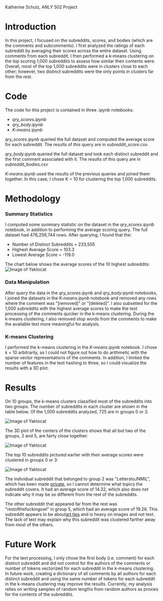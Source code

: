 Katherine Schulz, ANLY 502 Project

# Introduction
In this project, I focused on the subreddits, scores, and bodies (which are the comments and subcomments). I first analyzed the ratings of each subreddit by averaging their scores across the entire dataset. Using comments from each subreddit, I then performed a k-means clustering on the top scoring 1,000 subreddits to assess how similar their contents were. Overall, most of the top 1,000 subreddits were in clusters close to each other; however, two distinct subreddits were the only points in clusters far from the rest. 


# Code
The code for this project is contained in three .ipynb notebooks:
* *qry_scores.ipynb*
* *qry_body.ipynb*
* *K-means.ipynb*

*qry_scores.ipynb* queried the full dataset and computed the average score for each subreddit. The results of this query are in *subreddit_score.csv*.

*qry_body.ipynb* queried the full dataset and took each distinct subreddit and the first comment associated with it. The results of this query are in *subreddit_bodies.csv*

*K-means.ipynb* used the results of the previous queries and joined them together. In this case, I chose K = 10 for clustering the top 1,000 subreddits. 

# Methodology

### Summary Statistics
I computed some summary statistic on the dataset in the *qry_scores.ipynb* notebook, in addition to performing the average scoring query. The full dataset had 476,259,744 rows. After querying, I found that the:

* Number of Distinct Subreddits = 233,505
* Highest Average Score = 103.3
* Lowest Average Score = -119.0

The chart below shows the average scores of the 10 highest subreddits:
![Image of Yaktocat](https://github.com/gu-anly502/spring2019-miniproject-kateschulz/blob/master/Top%2010%20Scores.png)


### Data Manipulation
After query the data in the *qry_scores.ipynb* and *qry_body.ipynb* notebooks, I joined the datasets in the *K-means.ipynb* notebook and removed any rows where the comment was "[removed]" or "[deleted]". I also subsetted for the 1,000 subreddits with the highest average scores to make the text processing of the comments quicker in the k-means clustering. During the k-means clustering, I also removed stop words from the comments to make the available text more meaningful for analysis. 

### K-means Clustering
I performed the k-means clustering in the *K-means.ipynb* notebook. I chose k = 10 arbitrarily, as I could not figure out how to do arithmetic with the sparse vector representations of the comments. In addition, I limited the number of features in the text hashing to three, so I could visualize the results with a 3D plot. 

# Results
On 10 groups, the k-means clusters classified most of the subreddits into two groups. The number of subreddits in each cluster are shown in the table below. Of the 1,000 subreddits analyzed, 725 are in groups 0 or 3.

 ![Image of Yaktocat](https://github.com/gu-anly502/spring2019-miniproject-kateschulz/blob/master/results.png)
 
 The 3D plot of the centers of the clusters shows that all but two of the groups, 2 and 5, are fairly close together:
 
  ![Image of Yaktocat](https://github.com/gu-anly502/spring2019-miniproject-kateschulz/blob/master/3D%20plot.png)

The top 10 subreddits pictured earlier with their average scores were clustered in groups 0 or 3: 

 ![Image of Yaktocat](https://github.com/gu-anly502/spring2019-miniproject-kateschulz/blob/master/top%2010%20groups.png)

The individual subreddit that belonged to group 2 was "LetterstoJNMIL", which has been made [private](https://www.reddit.com/r/LetterstoJNMIL/comments/b8twn9/dear_mods/), so I cannot determine what topics the subreddit covers. It had an average score of 14.32, which also does not indicate why it may be so different from the rest of the subreddits.

The other subreddit that appeared far from the rest was "restofthefuckingowl" in group 5, which had an average score of 19.26. This subreddit appears to be about[art tips](https://www.reddit.com/r/restofthefuckingowl/) and is heavy on images and not text. The lack of text may explain why this subreddit was clustered farther away from most of the others. 

# Future Work

For the text processing, I only chose the first body (i.e. comment) for each distinct subreddit and did not control for the authors of the comments or number of tokens vectorized for each subreddit in the k-means clustering. In  future work, creating a dictionary of all comments by all authors for each distinct subreddit and using the same number of tokens for each subreddit in the k-means clustering may improve the results. Currently, my analysis relies on writing samples of random lengths from random authors as proxies for the contents of the subreddits.  
